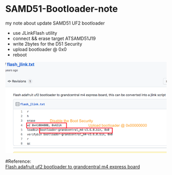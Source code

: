 # SAMD51-Bootloader-note
my note about update SAMD51 UF2 bootloader<br>

- use JLinkFlash utility
- connect && erase target ATSAMD51J19
- write 2bytes for the D51 Security
- upload bootloader @ 0x0
- reboot

<img src="pic/JlinkBootloaderM4_Notes.png" />



#Reference:<br>
[Flash adafruit uf2 bootloader to grandcentral m4 express board](https://gist.github.com/C47D/b54ea63f30b1e61852514ad6e1177a72)
